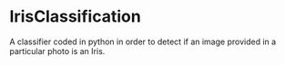 # IrisClassification
A classifier coded in python in order to detect if an image provided in a particular photo is an Iris.
